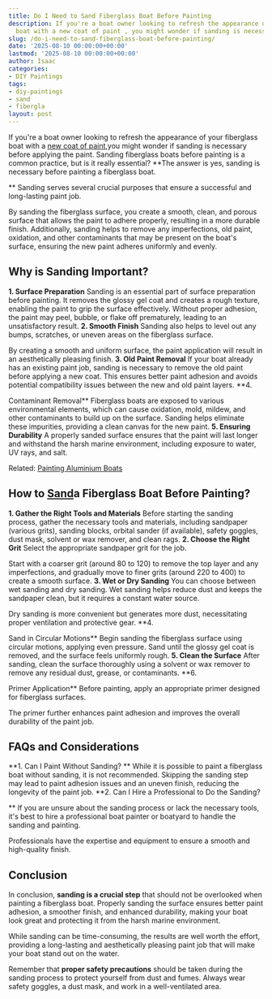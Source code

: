 ```yaml
---
title: Do I Need to Sand Fiberglass Boat Before Painting
description: If you're a boat owner looking to refresh the appearance of your fiberglass
  boat with a new coat of paint , you might wonder if sanding is necessary before...
slug: /do-i-need-to-sand-fiberglass-boat-before-painting/
date: '2025-08-10 00:00:00+00:00'
lastmod: '2025-08-10 00:00:00+00:00'
author: Isaac
categories:
- DIY Paintings
tags:
- diy-paintings
- sand
- fibergla
layout: post
---
```

If you're a boat owner looking to refresh the appearance of your fiberglass boat with a [new coat of paint](https://pestpolicy.com/how-to-paint-a-fiberglass-boat/),you might wonder if sanding is necessary before applying the paint. Sanding fiberglass boats before painting is a common practice, but is it really essential? **The answer is yes, sanding is necessary before painting a fiberglass boat.

** Sanding serves several crucial purposes that ensure a successful and long-lasting paint job.

By sanding the fiberglass surface, you create a smooth, clean, and porous surface that allows the paint to adhere properly, resulting in a more durable finish. Additionally, sanding helps to remove any imperfections, old paint, oxidation, and other contaminants that may be present on the boat's surface, ensuring the new paint adheres uniformly and evenly.

##  **Why is Sanding Important?**

**1. Surface Preparation** Sanding is an essential part of surface preparation before painting. It removes the glossy gel coat and creates a rough texture, enabling the paint to grip the surface effectively. Without proper adhesion, the paint may peel, bubble, or flake off prematurely, leading to an unsatisfactory result. **2. Smooth Finish** Sanding also helps to level out any bumps, scratches, or uneven areas on the fiberglass surface.

By creating a smooth and uniform surface, the paint application will result in an aesthetically pleasing finish. **3. Old Paint Removal** If your boat already has an existing paint job, sanding is necessary to remove the old paint before applying a new coat. This ensures better paint adhesion and avoids potential compatibility issues between the new and old paint layers. **4.

Contaminant Removal** Fiberglass boats are exposed to various environmental elements, which can cause oxidation, mold, mildew, and other contaminants to build up on the surface. Sanding helps eliminate these impurities, providing a clean canvas for the new paint. **5. Ensuring Durability** A properly sanded surface ensures that the paint will last longer and withstand the harsh marine environment, including exposure to water, UV rays, and salt.

Related: [Painting Aluminium Boats](https://pestpolicy.com/how-to-paint-an-aluminum-boat/)

##  **How to [Sand](https://pestpolicy.com/is-it-better-to-sand-or-strip-wood-deck/)a Fiberglass Boat Before Painting?**

**1. Gather the Right Tools and Materials** Before starting the sanding process, gather the necessary tools and materials, including sandpaper (various grits), sanding blocks, orbital sander (if available), safety goggles, dust mask, solvent or wax remover, and clean rags. **2. Choose the Right Grit** Select the appropriate sandpaper grit for the job.

Start with a coarser grit (around 80 to 120) to remove the top layer and any imperfections, and gradually move to finer grits (around 220 to 400) to create a smooth surface. **3. Wet or Dry Sanding** You can choose between wet sanding and dry sanding. Wet sanding helps reduce dust and keeps the sandpaper clean, but it requires a constant water source.

Dry sanding is more convenient but generates more dust, necessitating proper ventilation and protective gear. **4.

Sand in Circular Motions** Begin sanding the fiberglass surface using circular motions, applying even pressure. Sand until the glossy gel coat is removed, and the surface feels uniformly rough. **5. Clean the Surface** After sanding, clean the surface thoroughly using a solvent or wax remover to remove any residual dust, grease, or contaminants. **6.

Primer Application** Before painting, apply an appropriate primer designed for fiberglass surfaces.

The primer further enhances paint adhesion and improves the overall durability of the paint job.

##  FAQs and Considerations

**1. Can I Paint Without Sanding? ** While it is possible to paint a fiberglass boat without sanding, it is not recommended. Skipping the sanding step may lead to paint adhesion issues and an uneven finish, reducing the longevity of the paint job. **2. Can I Hire a Professional to Do the Sanding?

** If you are unsure about the sanding process or lack the necessary tools, it's best to hire a professional boat painter or boatyard to handle the sanding and painting.

Professionals have the expertise and equipment to ensure a smooth and high-quality finish.

##  **Conclusion**

In conclusion, **sanding is a crucial step** that should not be overlooked when painting a fiberglass boat. Properly sanding the surface ensures better paint adhesion, a smoother finish, and enhanced durability, making your boat look great and protecting it from the harsh marine environment.

While sanding can be time-consuming, the results are well worth the effort, providing a long-lasting and aesthetically pleasing paint job that will make your boat stand out on the water.

Remember that **proper safety precautions** should be taken during the sanding process to protect yourself from dust and fumes. Always wear safety goggles, a dust mask, and work in a well-ventilated area.